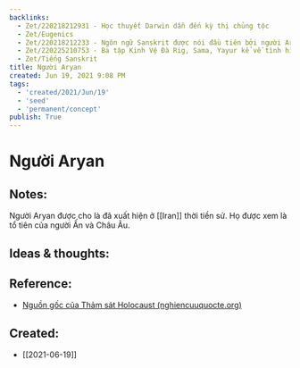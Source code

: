 ```yaml
---
backlinks:
  - Zet/220218212931 - Học thuyết Darwin dẫn đến kỳ thị chủng tộc
  - Zet/Eugenics
  - Zet/220218212233 - Ngôn ngữ Sanskrit được nói đầu tiên bởi người Aryan
  - Zet/220225210753 - Ba tập Kinh Vệ Đà Rig, Sama, Yayur kể về tình hình người Arya vào Ấn Độ
  - Zet/Tiếng Sanskrit
title: Người Aryan
created: Jun 19, 2021 9:08 PM
tags:
  - 'created/2021/Jun/19'
  - 'seed'
  - 'permanent/concept'
publish: True
---
```

# Người Aryan

## Notes:
Người Aryan được cho là đã xuất hiện ở [[Iran]] thời tiền sử. Họ được xem là tổ tiên của người Ấn và Châu Âu.

## Ideas & thoughts:

## Reference:
- [Nguồn gốc của Thảm sát Holocaust (nghiencuuquocte.org)](http://nghiencuuquocte.org/2016/01/25/nguon-goc-va-tac-dong-cua-tham-sat-holocaust/)


## Created:
- [[2021-06-19]]
